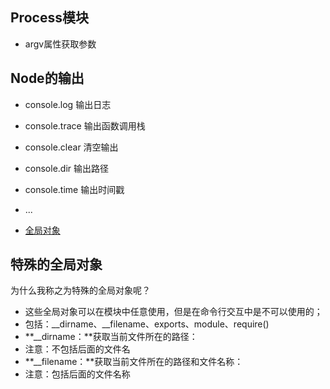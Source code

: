## Process模块

- argv属性获取参数

## Node的输出

- console.log 输出日志
- console.trace 输出函数调用栈
- console.clear 清空输出
- console.dir 输出路径
- console.time 输出时间戳
- ...

- [全局对象](http://nodejs.cn/api/globals.html)

## 特殊的全局对象

为什么我称之为特殊的全局对象呢？

- 这些全局对象可以在模块中任意使用，但是在命令行交互中是不可以使用的；
- 包括：__dirname、__filename、exports、module、require()
- **__dirname：**获取当前文件所在的路径： 
- 注意：不包括后面的文件名 
- **__filename：**获取当前文件所在的路径和文件名称：
- 注意：包括后面的文件名称

